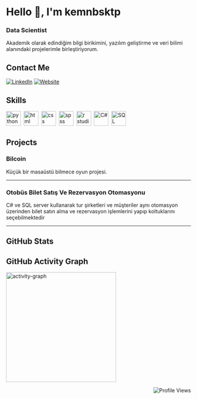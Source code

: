 


# Hello 👋, I'm kemnbsktp 

### Data Scientist

Akademik olarak edindiğim bilgi birikimini, yazılım geliştirme ve veri bilimi alanındaki projelerimle birleştiriyorum.
## Contact Me
<p>
  <a href="https://www.linkedin.com/in/keminbesiktepe" target="_blank"><img src="https://img.shields.io/badge/LinkedIn-%230077B5.svg?&style=flat-square&logo=linkedin&logoColor=white" alt="LinkedIn"></a>
  <a href="https://kursatbesiktepe.com" target="_blank"><img src="https://img.shields.io/badge/Website-%23FF7139.svg?&style=flat-square&logo=Firefox&logoColor=white" alt="Website"></a> 
</p>

## Skills

<p align="left">
<img src="https://cdn.jsdelivr.net/gh/devicons/devicon/icons/python/python-original.svg" alt="python" width="40" height="40"/>&nbsp;
<img src="https://cdn.jsdelivr.net/gh/devicons/devicon/icons/html5/html5-original.svg" alt="html" width="40" height="40"/>&nbsp;
<img src="https://cdn.jsdelivr.net/gh/devicons/devicon/icons/css3/css3-original.svg" alt="css" width="40" height="40"/>&nbsp;
<img src="https://www.theanalysisfactor.com/wp-content/uploads/2022/09/SPSS-blog.png" alt="spss" width="40" height="40"/>&nbsp;
<img src="https://amador.edu.do/wp-content/uploads/2020/11/rstudio.png" alt="r studio" width="40" height="40"/>&nbsp;
<img src="https://images.icon-icons.com/2415/PNG/512/csharp_plain_logo_icon_146577.png" alt="C#" width="40" height="40"/>&nbsp;
<img src="https://i.pinimg.com/736x/32/a0/3a/32a03aee0c76419ec5bde950a62883bc.jpg" alt="SQL" width="40" height="40"/>&nbsp;


  
</p>

## Projects

### Bilcoin

Küçük bir masaüstü bilmece oyun projesi.

---

### Otobüs Bilet Satış Ve Rezervasyon Otomasyonu

C# ve SQL server kullanarak tur şirketleri ve müşteriler aynı otomasyon üzerinden bilet satın alma ve rezervasyon işlemlerini yapıp koltuklarını seçebilmektedir

---

## GitHub Stats




## GitHub Activity Graph

<img src="https://github-readme-activity-graph.vercel.app/graph?username=keminbtepe&radius=16&theme=dracula&area=true&order=5" height="300" alt="activity-graph" />

<p align="right">
  <img src="https://komarev.com/ghpvc/?username=keminbtepe&color=blue" alt="Profile Views" />
</p>

